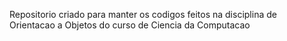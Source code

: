 Repositorio criado para manter os codigos feitos na disciplina de Orientacao a Objetos do curso de Ciencia da Computacao
